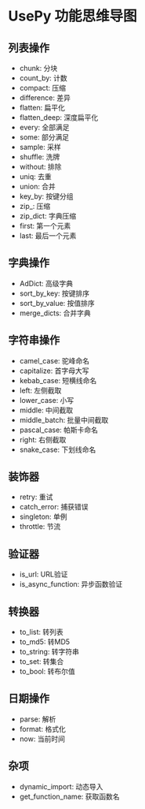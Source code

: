 # UsePy 功能思维导图

## 列表操作
- chunk: 分块
- count_by: 计数
- compact: 压缩
- difference: 差异
- flatten: 扁平化
- flatten_deep: 深度扁平化
- every: 全部满足
- some: 部分满足
- sample: 采样
- shuffle: 洗牌
- without: 排除
- uniq: 去重
- union: 合并
- key_by: 按键分组
- zip_: 压缩
- zip_dict: 字典压缩
- first: 第一个元素
- last: 最后一个元素

## 字典操作
- AdDict: 高级字典
- sort_by_key: 按键排序
- sort_by_value: 按值排序
- merge_dicts: 合并字典

## 字符串操作
- camel_case: 驼峰命名
- capitalize: 首字母大写
- kebab_case: 短横线命名
- left: 左侧截取
- lower_case: 小写
- middle: 中间截取
- middle_batch: 批量中间截取
- pascal_case: 帕斯卡命名
- right: 右侧截取
- snake_case: 下划线命名

## 装饰器
- retry: 重试
- catch_error: 捕获错误
- singleton: 单例
- throttle: 节流

## 验证器
- is_url: URL验证
- is_async_function: 异步函数验证

## 转换器
- to_list: 转列表
- to_md5: 转MD5
- to_string: 转字符串
- to_set: 转集合
- to_bool: 转布尔值

## 日期操作
- parse: 解析
- format: 格式化
- now: 当前时间

## 杂项
- dynamic_import: 动态导入
- get_function_name: 获取函数名

